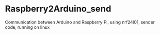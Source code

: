 # Raspberry2Arduino_send
Communication between Arduino and Raspberry Pi, using nrf24l01, sender code, running on linux
